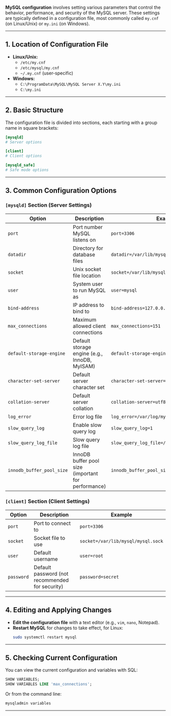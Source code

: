 **MySQL configuration** involves setting various parameters that control the behavior, performance, and security of the MySQL server. 
These settings are typically defined in a configuration file, most commonly called `my.cnf` (on Linux/Unix) or `my.ini` (on Windows).

---

## 1. **Location of Configuration File**

- **Linux/Unix:**  
  - `/etc/my.cnf`
  - `/etc/mysql/my.cnf`
  - `~/.my.cnf` (user-specific)
- **Windows:**  
  - `C:\ProgramData\MySQL\MySQL Server X.Y\my.ini`
  - `C:\my.ini`

---

## 2. **Basic Structure**

The configuration file is divided into sections, each starting with a group name in square brackets:

```ini
[mysqld]
# Server options

[client]
# Client options

[mysqld_safe]
# Safe mode options
```

---

## 3. **Common Configuration Options**

### **`[mysqld]` Section (Server Settings)**

| Option                    | Description                                         | Example                                       |
| ------------------------- | --------------------------------------------------- | --------------------------------------------- |
| `port`                    | Port number MySQL listens on                        | `port=3306`                                   |
| `datadir`                 | Directory for database files                        | `datadir=/var/lib/mysql`                      |
| `socket`                  | Unix socket file location                           | `socket=/var/lib/mysql/mysql.sock`            |
| `user`                    | System user to run MySQL as                         | `user=mysql`                                  |
| `bind-address`            | IP address to bind to                               | `bind-address=127.0.0.1`                      |
| `max_connections`         | Maximum allowed client connections                  | `max_connections=151`                         |
| `default-storage-engine`  | Default storage engine (e.g., InnoDB, MyISAM)       | `default-storage-engine=InnoDB`               |
| `character-set-server`    | Default server character set                        | `character-set-server=utf8mb4`                |
| `collation-server`        | Default server collation                            | `collation-server=utf8mb4_unicode_ci`         |
| `log_error`               | Error log file                                      | `log_error=/var/log/mysql/error.log`          |
| `slow_query_log`          | Enable slow query log                               | `slow_query_log=1`                            |
| `slow_query_log_file`     | Slow query log file                                 | `slow_query_log_file=/var/log/mysql/slow.log` |
| `innodb_buffer_pool_size` | InnoDB buffer pool size (important for performance) | `innodb_buffer_pool_size=1G`                  |

### **`[client]` Section (Client Settings)**

| Option     | Description                                     | Example                            |
| ---------- | ----------------------------------------------- | ---------------------------------- |
| `port`     | Port to connect to                              | `port=3306`                        |
| `socket`   | Socket file to use                              | `socket=/var/lib/mysql/mysql.sock` |
| `user`     | Default username                                | `user=root`                        |
| `password` | Default password (not recommended for security) | `password=secret`                  |

---

## 4. **Editing and Applying Changes**

- **Edit the configuration file** with a text editor (e.g., `vim`, `nano`, Notepad).
- **Restart MySQL** for changes to take effect, for Linux:
	```bash
	sudo systemctl restart mysql
	```

---

## 5. **Checking Current Configuration**

You can view the current configuration and variables with SQL:

```sql
SHOW VARIABLES;
SHOW VARIABLES LIKE 'max_connections';
```

Or from the command line:

```bash
mysqladmin variables
```

---